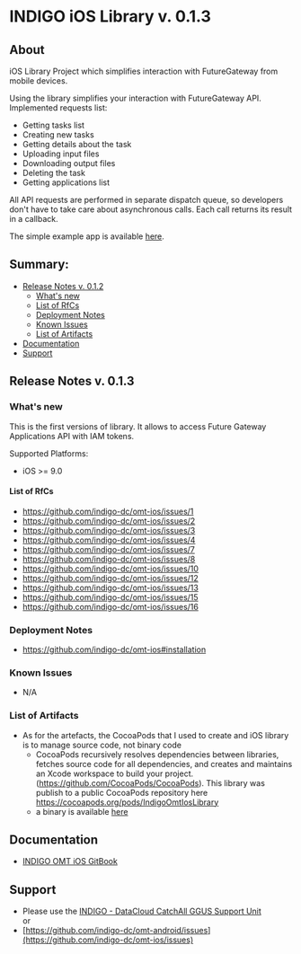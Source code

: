 # INDIGO iOS Library v. 0.1.3


## About

iOS Library Project which simplifies interaction with FutureGateway from mobile devices.

Using the library simplifies your interaction with FutureGateway API.
Implemented requests list:

* Getting tasks list
* Creating new tasks
* Getting details about the task
* Uploading input files
* Downloading output files
* Deleting the task
* Getting applications list

All API requests are performed in separate dispatch queue, so developers don't have to take care about asynchronous calls. Each call returns its result in a callback.

The simple example app is available [here](https://github.com/indigo-dc/omt-ios/tree/master/Example).

## Summary:
* [Release Notes v. 0.1.2](#id1)
  * [What's new](#id2)
  * [List of RfCs](#id3)
  * [Deployment Notes](#id4)
  * [Known Issues](#id5)
  * [List of Artifacts](#id7)
* [Documentation](#id6)
* [Support](#id8)


<a id="id1"></a>
## Release Notes v. 0.1.3

<a id="id2"></a>
### What's new

This is the first versions of library. It allows to access Future Gateway Applications API with IAM tokens.

Supported Platforms:
* iOS >= 9.0

<a id="id3"></a>
#### List of RfCs 

* https://github.com/indigo-dc/omt-ios/issues/1
* https://github.com/indigo-dc/omt-ios/issues/2
* https://github.com/indigo-dc/omt-ios/issues/3
* https://github.com/indigo-dc/omt-ios/issues/4
* https://github.com/indigo-dc/omt-ios/issues/7
* https://github.com/indigo-dc/omt-ios/issues/8
* https://github.com/indigo-dc/omt-ios/issues/10
* https://github.com/indigo-dc/omt-ios/issues/12
* https://github.com/indigo-dc/omt-ios/issues/13
* https://github.com/indigo-dc/omt-ios/issues/15
* https://github.com/indigo-dc/omt-ios/issues/16

<a id="id4"></a>
### Deployment Notes

* https://github.com/indigo-dc/omt-ios#installation

<a id="id5"></a>
### Known Issues

* N/A

<a id="id7"></a>
### List of Artifacts

* As for the artefacts, the CocoaPods that I used to create and iOS library is to manage source code, not binary code 
  * CocoaPods recursively resolves dependencies between libraries, fetches source code for all dependencies, and creates and maintains an Xcode workspace to build your project. (https://github.com/CocoaPods/CocoaPods). This library was publish to a public CocoaPods repository here https://cocoapods.org/pods/IndigoOmtIosLibrary
  * a binary is available [here](http://repo.indigo-datacloud.eu/repository/indigo/2/centos7/x86_64/tgz/IndigoOmtIosLibrary-0.1.3.zip)


<a id="id6"></a>
## Documentation

* [INDIGO OMT iOS GitBook](https://www.gitbook.com/read/book/indigo-dc/omt-ios)

<a id="id8"></a>
## Support

* Please use the [INDIGO - DataCloud CatchAll GGUS Support Unit](https://wiki.egi.eu/wiki/GGUS:INDIGO_DataCloud_Catch-all_FAQ)<br>
or
* [https://github.com/indigo-dc/omt-android/issues](https://github.com/indigo-dc/omt-ios/issues)
